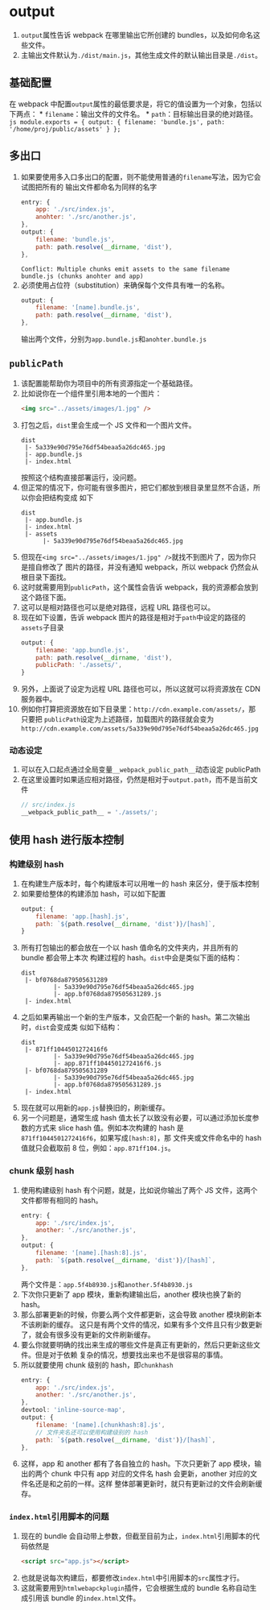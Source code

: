 # output

1. `output`属性告诉 webpack 在哪里输出它所创建的 bundles，以及如何命名这些文件。
2. 主输出文件默认为`./dist/main.js`，其他生成文件的默认输出目录是`./dist`。


## 基础配置
在 webpack 中配置`output`属性的最低要求是，将它的值设置为一个对象，包括以下两点：
    * `filename`：输出文件的文件名。
    * `path`：目标输出目录的绝对路径。
    ```js
    module.exports = {
        output: {
            filename: 'bundle.js',
            path: '/home/proj/public/assets'
        }
    };
    ```


## 多出口
1. 如果要使用多入口多出口的配置，则不能使用普通的`filename`写法，因为它会试图把所有的
输出文件都命名为同样的名字
    ```js
    entry: {
        app: './src/index.js',
        anohter: './src/another.js',
    },
    output: {
        filename: 'bundle.js',
        path: path.resolve(__dirname, 'dist'),
    },
    ```
    `Conflict: Multiple chunks emit assets to the same filename bundle.js
    (chunks anohter and app)`
2. 必须使用占位符（substitution）来确保每个文件具有唯一的名称。
    ```js
    output: {
        filename: '[name].bundle.js',
        path: path.resolve(__dirname, 'dist'),
    },
    ```
    输出两个文件，分别为`app.bundle.js`和`anohter.bundle.js`


## `publicPath`
1. 该配置能帮助你为项目中的所有资源指定一个基础路径。
2. 比如说你在一个组件里引用本地的一个图片：
    ```html
    <img src="../assets/images/1.jpg" />
    ```
3. 打包之后，`dist`里会生成一个 JS 文件和一个图片文件。
    ```
    dist
     |- 5a339e90d795e76df54beaa5a26dc465.jpg
     |- app.bundle.js
     |- index.html
    ```
    按照这个结构直接部署运行，没问题。
4. 但正常的情况下，你可能有很多图片，把它们都放到根目录里显然不合适，所以你会把结构变成
如下
    ```
    dist
     |- app.bundle.js
     |- index.html
     |- assets
          |- 5a339e90d795e76df54beaa5a26dc465.jpg
    ```
5. 但现在`<img src="../assets/images/1.jpg" />`就找不到图片了，因为你只是擅自修改了
图片的路径，并没有通知 webpack，所以 webpack 仍然会从根目录下面找。
6. 这时就需要用到`publicPath`，这个属性会告诉 webpack，我的资源都会放到这个路径下面。
7. 这可以是相对路径也可以是绝对路径，远程 URL 路径也可以。
8. 现在如下设置，告诉 webpack 图片的路径是相对于`path`中设定的路径的`assets`子目录
    ```js
    output: {
        filename: 'app.bundle.js',
        path: path.resolve(__dirname, 'dist'),
        publicPath: './assets/',
    }
    ```
9. 另外，上面说了设定为远程 URL 路径也可以，所以这就可以将资源放在 CDN 服务器中。
10. 例如你打算把资源放在如下目录里：`http://cdn.example.com/assets/`，那只要把
`publicPath`设定为上述路径，加载图片的路径就会变为`http://cdn.example.com/assets/5a339e90d795e76df54beaa5a26dc465.jpg`

### 动态设定
1. 可以在入口起点通过全局变量`__webpack_public_path__`动态设定 publicPath
2. 在这里设置时如果适应相对路径，仍然是相对于`output.path`，而不是当前文件
    ```js
    // src/index.js
    __webpack_public_path__ = './assets/';
    ```


## 使用 hash 进行版本控制
### 构建级别 hash
1. 在构建生产版本时，每个构建版本可以用唯一的 hash 来区分，便于版本控制
2. 如果要给整体的构建添加 hash，可以如下配置
    ```js
    output: {
        filename: 'app.[hash].js',
        path: `${path.resolve(__dirname, 'dist')}/[hash]`,
    }
    ```
3. 所有打包输出的都会放在一个以 hash 值命名的文件夹内，并且所有的 bundle 都会带上本次
构建过程的 hash。`dist`中会是类似下面的结构：
    ```
    dist
     |- bf0768da879505631289
             |- 5a339e90d795e76df54beaa5a26dc465.jpg
             |- app.bf0768da879505631289.js
     |- index.html
    ```
4. 之后如果再输出一个新的生产版本，又会匹配一个新的 hash。第二次输出时，`dist`会变成类
似如下结构：
    ```
    dist
     |- 871ff1044501272416f6
             |- 5a339e90d795e76df54beaa5a26dc465.jpg
             |- app.871ff1044501272416f6.js
     |- bf0768da879505631289
             |- 5a339e90d795e76df54beaa5a26dc465.jpg
             |- app.bf0768da879505631289.js
     |- index.html
    ```
5. 现在就可以用新的`app.js`替换旧的，刷新缓存。
6. 另一个问题是，通常生成 hash 值太长了以致没有必要，可以通过添加长度参数的方式来
slice hash 值。例如本次构建的 hash 是`871ff1044501272416f6`，如果写成`[hash:8]`，那
文件夹或文件命名中的 hash 值就只会截取前 8 位，例如：`app.871ff104.js`。

### chunk 级别 hash
1. 使用构建级别 hash 有个问题，就是，比如说你输出了两个 JS 文件，这两个文件都带有相同的
hash。
    ```js
    entry: {
        app: './src/index.js',
        another: './src/another.js',
    },
    output: {
        filename: '[name].[hash:8].js',
        path: `${path.resolve(__dirname, 'dist')}/[hash]`,
    },
    ```
    两个文件是：`app.5f4b8930.js`和`another.5f4b8930.js`
2. 下次你只更新了 app 模块，重新构建输出后，another 模块也换了新的 hash。
3. 那么部署更新的时候，你要么两个文件都更新，这会导致 another 模块刷新本不该刷新的缓存。
这只是有两个文件的情况，如果有多个文件且只有少数更新了，就会有很多没有更新的文件刷新缓存。
4. 要么你就要明确的找出来生成的哪些文件是真正有更新的，然后只更新这些文件。但是对于依赖
复杂的情况，想要找出来也不是很容易的事情。
5. 所以就要使用 chunk 级别的 hash，即`chunkhash`
    ```js
    entry: {
        app: './src/index.js',
        another: './src/another.js',
    },
    devtool: 'inline-source-map',
    output: {
        filename: '[name].[chunkhash:8].js',
        // 文件夹名还可以使用构建级别的 hash
        path: `${path.resolve(__dirname, 'dist')}/[hash]`,
    },
    ```
9. 这样，app 和 another 都有了各自独立的 hash。下次只更新了 app 模块，输出的两个
chunk 中只有 app 对应的文件名 hash 会更新，another 对应的文件名还是和之前的一样。这样
整体部署更新时，就只有更新过的文件会刷新缓存。

### `index.html`引用脚本的问题
1. 现在的 bundle 会自动带上参数，但截至目前为止，`index.html`引用脚本的代码依然是
    ```html
    <script src="app.js"></script>
    ```
2. 也就是说每次构建后，都要修改`index.html`中引用脚本的`src`属性才行。
3. 这就需要用到`htmlwebapckplugin`插件，它会根据生成的 bundle 名称自动生成引用该
bundle 的`index.html`文件。
